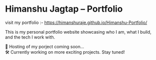 # Himanshu Jagtap – Portfolio

visit my portfolio :- https://himanshuraje.github.io/Himanshu-Portfolio/

This is my personal portfolio website showcasing who I am, what I build, and the tech I work with.

🚧 Hosting of my porject coming soon...  
🛠️ Currently working on more exciting projects. Stay tuned!
